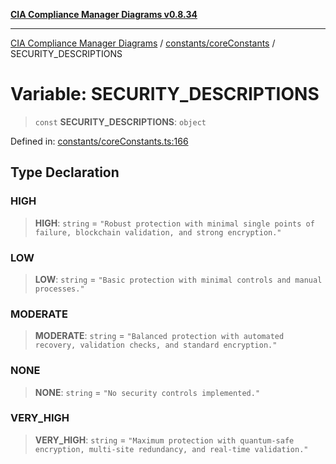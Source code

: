 [**CIA Compliance Manager Diagrams v0.8.34**](../../../README.md)

***

[CIA Compliance Manager Diagrams](../../../modules.md) / [constants/coreConstants](../README.md) / SECURITY\_DESCRIPTIONS

# Variable: SECURITY\_DESCRIPTIONS

> `const` **SECURITY\_DESCRIPTIONS**: `object`

Defined in: [constants/coreConstants.ts:166](https://github.com/Hack23/cia-compliance-manager/blob/a33140701dae02a85d2f0d957645dda4d2c4da41/src/constants/coreConstants.ts#L166)

## Type Declaration

### HIGH

> **HIGH**: `string` = `"Robust protection with minimal single points of failure, blockchain validation, and strong encryption."`

### LOW

> **LOW**: `string` = `"Basic protection with minimal controls and manual processes."`

### MODERATE

> **MODERATE**: `string` = `"Balanced protection with automated recovery, validation checks, and standard encryption."`

### NONE

> **NONE**: `string` = `"No security controls implemented."`

### VERY\_HIGH

> **VERY\_HIGH**: `string` = `"Maximum protection with quantum-safe encryption, multi-site redundancy, and real-time validation."`
